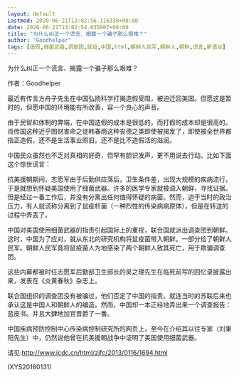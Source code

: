 ```yaml
---
layout: default
Lastmod: 2020-06-21T13:02:56.116339+00:00
date: 2020-06-21T13:02:54.035007+00:00
title: "为什么纠正一个谎言、揭露一个骗子那么艰难？"
author: "Goodhelper"
tags: [造假,细菌武器,调查团,鼠疫,中国,html,朝鲜人民军,朝鲜人,朝鲜,谎言,新语丝]
---
```


为什么纠正一个谎言、揭露一个骗子那么艰难？

作者：Goodhelper

最近有传言方舟子先生在中国弘扬科学打揭造假受阻，被迫迁回美国。但愿这是暂时的，但愿中国的环境能有所改善，容一个良心的声音。

由于民智和体制的弊端，在中国造假的成本是很低的，而打假的成本却是很高的。肖传国这种近乎图财害命之徒韩春雨这种丧德之类即使被揭发了，即使被全世界都指正造假，还不是生活事业照旧。还不是比不造假活的滋润。

中国民众虽然也不乏对真相的好奇，但罕有胆识发声，更不用说去行动。比如下面这个惊世谎言：

抗美援朝期间，志愿军由于后勤供应落后，卫生条件差，出现大规模的疾病流行，于是就想到怀疑美国使用了细菌武器。许多的医学专家就被调入朝鲜，寻找证据。但是经过一番工作后，并没有分离出任何值得怀疑的病菌。然而，迫于当时的政治压力，有人就谎称分离到了鼠疫杆菌（一种烈性的传染病病原体），但是在转送的过程中弄丢了。

中国对美国使用细菌武器的指责引起国际上的重视，联合国就派出调查团到朝鲜。这时，中国为了应对，就从东北的研究机构将鼠疫菌带入朝鲜。一部分给了朝鲜人民军。朝鲜人民军竟将鼠疫菌人为地感染了两个朝鲜人致其死亡，用于欺骗调查团。

这些内幕都被时任志愿军后勤部卫生部长的吴之理先生在临死前写的回忆录披露出来，发表在《炎黄春秋》杂志上。

联合国组织的调查团没有被骗过，他们否定了中国的指责。就连当时的苏联后来也承认这是中国人和朝鲜人的编造。然而，中国却一本正经地弄出来一个调查报告：蓝皮书。并且大肆地加官晋爵了一番。

中国疾病预防控制中心传染病控制研究所的网页上，至今在介绍其以往专家（刘秉阳先生）中，仍然说他曾在抗美援朝战争中证明了美国使用细菌武器。

请见:http://www.icdc.cn/html/zjfc/2013/0116/1694.html

(XYS20180131)

